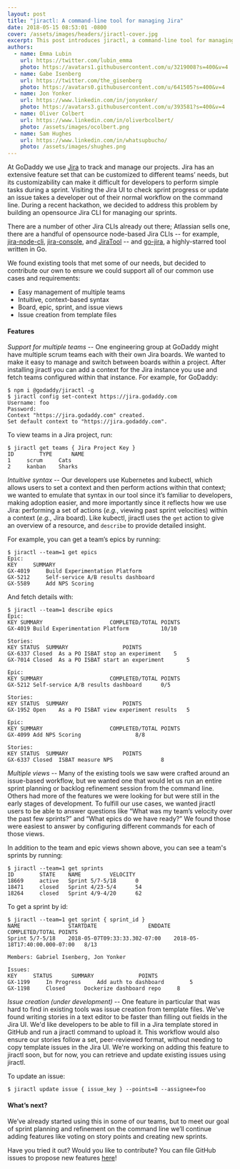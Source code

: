 ```yaml
---
layout: post
title: "jiractl: A command-line tool for managing Jira"
date: 2018-05-15 08:53:01 -0800
cover: /assets/images/headers/jiractl-cover.jpg
excerpt: This post introduces jiractl, a command-line tool for managing Jira. We provide some instructions on how to set up and use jiractl.
authors:
  - name: Emma Lubin
    url: https://twitter.com/lubin_emma
    photo: https://avatars1.githubusercontent.com/u/3219008?s=400&v=4
  - name: Gabe Isenberg
    url: https://twitter.com/the_gisenberg
    photo: https://avatars0.githubusercontent.com/u/641505?s=400&v=4
  - name: Jon Yonker
    url: https://www.linkedin.com/in/jonyonker/
    photo: https://avatars3.githubusercontent.com/u/393581?s=400&v=4
  - name: Oliver Colbert
    url: https://www.linkedin.com/in/oliverbcolbert/
    photo: /assets/images/ocolbert.png
  - name: Sam Hughes
    url: https://www.linkedin.com/in/whatsupbucho/
    photo: /assets/images/shughes.png
---
```


<span class="text-drop-cap">A</span>t GoDaddy we use [Jira](https://www.atlassian.com/software/jira) to track and manage our projects. Jira has an extensive feature set that can be customized to different teams’ needs, but its customizability can make it difficult for developers to perform simple tasks during a sprint. Visiting the Jira UI to check sprint progress or update an issue takes a developer out of their normal workflow on the command line. During a recent hackathon, we decided to address this problem by building an opensource Jira CLI for managing our sprints.

There are a number of other Jira CLIs already out there; Atlassian sells one, there are a handful of opensource node-based Jira CLIs -- for example, [jira-node-cli](https://github.com/lusarz/jira-node-cli), [jira-console](https://github.com/faressoft/jira-console), and [JiraTool](https://github.com/WillBrock/JiraTool) -- and [go-jira](https://github.com/Netflix-Skunkworks/go-jira), a highly-starred tool written in Go.

We found existing tools that met some of our needs, but decided to contribute our own to ensure we could support all of our common use cases and requirements:
* Easy management of multiple teams
* Intuitive, context-based syntax
* Board, epic, sprint, and issue views
* Issue creation from template files

#### Features

_Support for multiple teams_ -- One engineering group at GoDaddy might have multiple scrum teams each with their own Jira boards. We wanted to make it easy to manage and switch between boards within a project. After installing jiractl you can add a context for the Jira instance you use and fetch teams configured within that instance. For example, for GoDaddy:

```console
$ npm i @godaddy/jiractl -g
$ jiractl config set-context https://jira.godaddy.com
Username: foo
Password:
Context "https://jira.godaddy.com" created.
Set default context to "https://jira.godaddy.com".
```

To view teams in a Jira project, run:
```console
$ jiractl get teams { Jira Project Key }
ID  	  TYPE      NAME
1	  scrum     Cats
2	  kanban    Sharks
```

_Intuitive syntax_ -- Our developers use Kubernetes and kubectl, which allows users to set a context and then perform actions within that context; we wanted to emulate that syntax in our tool since it’s familiar to developers, making adoption easier, and more importantly since it reflects how we use Jira: performing a set of actions (*e.g.*, viewing past sprint velocities) within a context (*e.g.*, Jira board). Like kubectl, jiractl uses the `get` action to give an overview of a resource, and `describe` to provide detailed insight.

For example, you can get a team’s epics by running:
```console
$ jiractl --team=1 get epics
Epic:
KEY		SUMMARY
GX-4019 	Build Experimentation Platform
GX-5212 	Self-service A/B results dashboard
GX-5589 	Add NPS Scoring
```

And fetch details with:
```console
$ jiractl --team=1 describe epics
Epic:
KEY	SUMMARY						COMPLETED/TOTAL POINTS
GX-4019	Build Experimentation Platform			10/10

Stories:
KEY	STATUS	SUMMARY					POINTS
GX-6337	Closed 	As a PO ISBAT stop an experiment	5
GX-7014	Closed 	As a PO ISBAT start an experiment       5

Epic:
KEY	SUMMARY						COMPLETED/TOTAL POINTS
GX-5212	Self-service A/B results dashboard		0/5

Stories:
KEY	STATUS	SUMMARY					POINTS
GX-1952	Open 	As a PO ISBAT view experiment results   5

Epic:
KEY	SUMMARY						COMPLETED/TOTAL POINTS
GX-4099	Add NPS Scoring					8/8

Stories:
KEY	STATUS	SUMMARY					POINTS
GX-6337	Closed 	ISBAT measure NPS		    	8
```

_Multiple views_ -- Many of the existing tools we saw were crafted around an issue-based workflow, but we wanted one that would let us run an entire sprint planning or backlog refinement session from the command line. Others had more of the features we were looking for but were still in the early stages of development. To fulfill our use cases, we wanted jiractl users to be able to answer questions like “What was my team’s velocity over the past few sprints?” and “What epics do we have ready?” We found those were easiest to answer by configuring different commands for each of those views.

In addition to the team and epic views shown above, you can see a team's sprints by running:
```console
$ jiractl --team=1 get sprints
ID   	  STATE    NAME			VELOCITY
18669	  active   Sprint 5/7-5/18     	0
18471	  closed   Sprint 4/23-5/4     	54
18264	  closed   Sprint 4/9-4/20   	62
```

To get a sprint by id:
```console
$ jiractl --team=1 get sprint { sprint_id }
NAME               STARTDATE				ENDDATE				COMPLETED/TOTAL POINTS
Sprint 5/7-5/18    2018-05-07T09:33:33.302-07:00	2018-05-18T17:40:00.000-07:00	8/13

Members: Gabriel Isenberg, Jon Yonker

Issues:
KEY		STATUS		SUMMARY			     POINTS
GX-1199		In Progress     Add auth to dashboard        5
GX-1198		Closed     	Dockerize dashboard repo     8
```

_Issue creation (under development)_ -- One feature in particular that was hard to find in existing tools was issue creation from template files. We've found writing stories in a text editor to be faster than filling out fields in the Jira UI. We'd like developers to be able to fill in a Jira template stored in GitHub and run a jiractl command to upload it. This workflow would also ensure our stories follow a set, peer-reviewed format, without needing to copy template issues in the Jira UI. We're working on adding this feature to jiractl soon, but for now, you can retrieve and update existing issues using jiractl.

To update an issue:
```console
$ jiractl update issue { issue_key } --points=8 --assignee=foo
```

#### What’s next?

We’ve already started using this in some of our teams, but to meet our goal of sprint planning and refinement on the command line we’ll continue adding features like voting on story points and creating new sprints.

Have you tried it out? Would you like to contribute? You can file GitHub issues to propose new features [here](https://github.com/godaddy/jiractl)!
